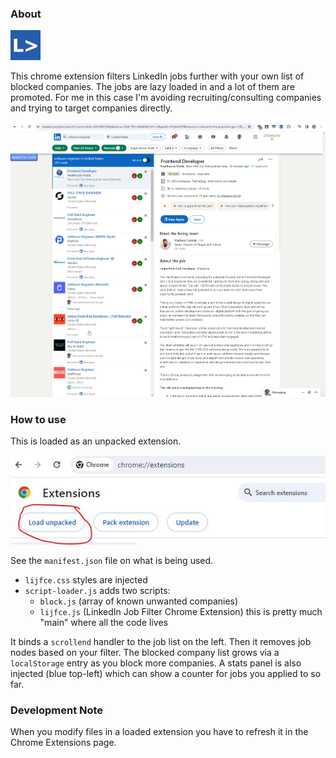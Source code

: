 ### About

<img src="icon48.png"/>

This chrome extension filters LinkedIn jobs further with your own list of blocked companies. The jobs are lazy loaded in and a lot of them are promoted. For me in this case I'm avoiding recruiting/consulting companies and trying to target companies directly.

<img src="demo.gif"/>

### How to use

This is loaded as an unpacked extension.

<img src="unpacked.JPG"/>

See the `manifest.json` file on what is being used.

- `lijfce.css` styles are injected
- `script-loader.js` adds two scripts:
  - `block.js` (array of known unwanted companies)
  - `lijfce.js` (LinkedIn Job Filter Chrome Extension) this is pretty much "main" where all the code lives

It binds a `scrollend` handler to the job list on the left. Then it removes job nodes based on your filter. The blocked company list grows via a `localStorage` entry as you block more companies. A stats panel is also injected (blue top-left) which can show a counter for jobs you applied to so far.

### Development Note

When you modify files in a loaded extension you have to refresh it in the Chrome Extensions page.
